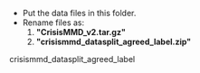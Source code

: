 - Put the data files in this folder.
- Rename files as:
  1. **"CrisisMMD_v2.tar.gz"**
  2. **"crisismmd_datasplit_agreed_label.zip"**


crisismmd_datasplit_agreed_label